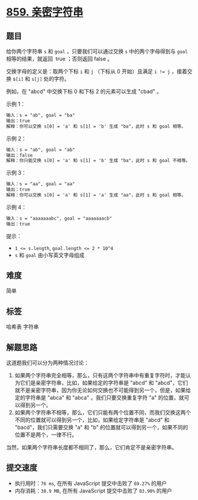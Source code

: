 # [859. 亲密字符串](https://leetcode-cn.com/problems/buddy-strings/)

## 题目

给你两个字符串 `s` 和 `goal` ，只要我们可以通过交换 `s` 中的两个字母得到与 `goal` 相等的结果，就返回  true ；否则返回 false 。

交换字母的定义是：取两个下标 `i` 和 `j` （下标从 0 开始）且满足 `i != j` ，接着交换 s`[i]` 和 `s[j]` 处的字符。

例如，在 "abcd" 中交换下标 0 和下标 2 的元素可以生成 "cbad" 。

示例 1：

```txt
输入：s = "ab", goal = "ba"
输出：true
解释：你可以交换 s[0] = 'a' 和 s[1] = 'b' 生成 "ba"，此时 s 和 goal 相等。
```

示例 2：

```txt
输入：s = "ab", goal = "ab"
输出：false
解释：你只能交换 s[0] = 'a' 和 s[1] = 'b' 生成 "ba"，此时 s 和 goal 不相等。
```

示例 3：

```txt
输入：s = "aa", goal = "aa"
输出：true
解释：你可以交换 s[0] = 'a' 和 s[1] = 'a' 生成 "aa"，此时 s 和 goal 相等。
```

示例 4：

```txt
输入：s = "aaaaaaabc", goal = "aaaaaaacb"
输出：true
```

提示：

- `1 <= s.length`, `goal.length <= 2 * 10^4`
- `s` 和 `goal` 由小写英文字母组成

## 难度

简单

## 标签

哈希表 字符串

## 解题思路

这道题我们可以分为两种情况讨论：

1. 如果两个字符串完全相等，那么，只有这两个字符串中有重复字符时，才能认为它们是亲密字符串，比如，如果给定的字符串是 "abcd" 和 "abcd"，它们就不是亲密字符串，因为你无论如何交换也不可能得到另一个，但是，如果给定的字符串是 "abca" 和 "abca" ，我们只要交换重复字符 "a" 的位置，就可以得到另一个。
2. 如果两个字符串不相等，那么，它们只能有两个位置不同，而我们交换这两个不同的位置就可以得到另一个，比如，如果给定字符串是 "abcd" 和 "bacd"，我们只需要交换 "a" 和 "b" 的位置就可以得到另一个，如果不同的位置不是两个，一律不行。

当然，如果两个字符串长度都不相同了，那么，它们肯定不是亲密字符串。

## 提交速度

- 执行用时：`76 ms`, 在所有 JavaScript 提交中击败了 `69.27%` 的用户
- 内存消耗：`38.9 MB`, 在所有 JavaScript 提交中击败了 `83.90%` 的用户
